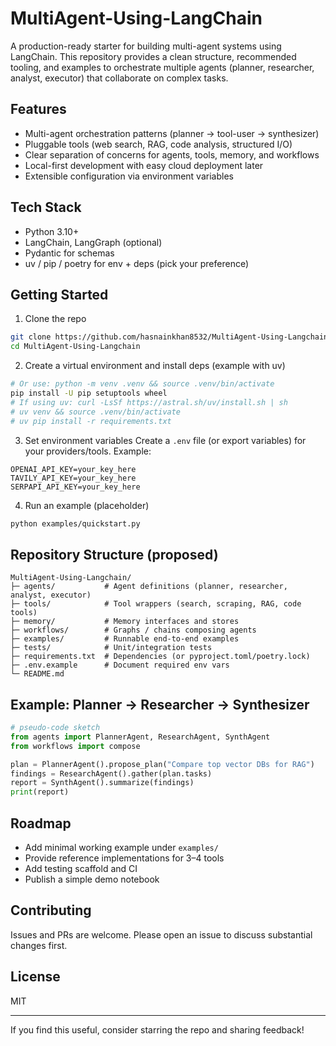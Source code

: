 # MultiAgent-Using-LangChain

A production-ready starter for building multi-agent systems using LangChain. This repository provides a clean structure, recommended tooling, and examples to orchestrate multiple agents (planner, researcher, analyst, executor) that collaborate on complex tasks.

## Features
- Multi-agent orchestration patterns (planner → tool-user → synthesizer)
- Pluggable tools (web search, RAG, code analysis, structured I/O)
- Clear separation of concerns for agents, tools, memory, and workflows
- Local-first development with easy cloud deployment later
- Extensible configuration via environment variables

## Tech Stack
- Python 3.10+
- LangChain, LangGraph (optional)
- Pydantic for schemas
- uv / pip / poetry for env + deps (pick your preference)

## Getting Started
1) Clone the repo
```bash
git clone https://github.com/hasnainkhan8532/MultiAgent-Using-Langchain.git
cd MultiAgent-Using-Langchain
```

2) Create a virtual environment and install deps (example with uv)
```bash
# Or use: python -m venv .venv && source .venv/bin/activate
pip install -U pip setuptools wheel
# If using uv: curl -LsSf https://astral.sh/uv/install.sh | sh
# uv venv && source .venv/bin/activate
# uv pip install -r requirements.txt
```

3) Set environment variables
Create a `.env` file (or export variables) for your providers/tools. Example:
```env
OPENAI_API_KEY=your_key_here
TAVILY_API_KEY=your_key_here
SERPAPI_API_KEY=your_key_here
```

4) Run an example (placeholder)
```bash
python examples/quickstart.py
```

## Repository Structure (proposed)
```
MultiAgent-Using-Langchain/
├─ agents/           # Agent definitions (planner, researcher, analyst, executor)
├─ tools/            # Tool wrappers (search, scraping, RAG, code tools)
├─ memory/           # Memory interfaces and stores
├─ workflows/        # Graphs / chains composing agents
├─ examples/         # Runnable end-to-end examples
├─ tests/            # Unit/integration tests
├─ requirements.txt  # Dependencies (or pyproject.toml/poetry.lock)
├─ .env.example      # Document required env vars
└─ README.md
```

## Example: Planner → Researcher → Synthesizer
```python
# pseudo-code sketch
from agents import PlannerAgent, ResearchAgent, SynthAgent
from workflows import compose

plan = PlannerAgent().propose_plan("Compare top vector DBs for RAG")
findings = ResearchAgent().gather(plan.tasks)
report = SynthAgent().summarize(findings)
print(report)
```

## Roadmap
- Add minimal working example under `examples/`
- Provide reference implementations for 3–4 tools
- Add testing scaffold and CI
- Publish a simple demo notebook

## Contributing
Issues and PRs are welcome. Please open an issue to discuss substantial changes first.

## License
MIT

---

If you find this useful, consider starring the repo and sharing feedback!
